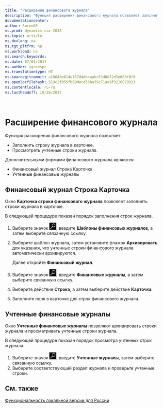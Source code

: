```yaml
---
title: "Расширение финансового журнала"
description: "Функция расширения финансового журнала позволяет заполнять строки журнала на карточке и просматривать учтенные строки журнала."
documentationcenter: 
author: SorenGP
ms.prod: dynamics-nav-2018
ms.topic: article
ms.devlang: na
ms.tgt_pltfrm: na
ms.workload: na
ms.search.keywords: 
ms.date: 07/01/2017
ms.author: sgroespe
ms.translationtype: HT
ms.sourcegitcommit: a16640e014e157d4dbcaabc53d0df2d3e063f8f9
ms.openlocfilehash: 519c2f055fb69dacd56ba39c71aa9f3216879323
ms.contentlocale: ru-ru
ms.lasthandoff: 10/26/2017

---
```

# <a name="general-journal-extension"></a>Расширение финансового журнала
Функция расширения финансового журнала позволяет:  

- Заполнить строку журнала в карточке.  
- Просмотреть учтенные строки журнала.  

Дополнительными формами финансового журнала являются:  

- Финансовый журнал Строка Карточка  
- Учтенные финансовые журналы  

## <a name="general-journal-line-card"></a>Финансовый журнал Строка Карточка  
Окно **Карточка строки финансового журнала** позволяет заполнять строки журнала в карточке.  

В следующей процедуре показан порядок заполнения строк журнала.  

1.  Выберите значок ![Поиск страницы или отчета](../../media/ui-search/search_small.png "Значок поиска страницы или отчета"), введите **Шаблоны финансовых журналов**, а затем выберите связанную ссылку.  
2.  Выберите шаблон журнала, затем установите флажок **Архивировать** для указания, что учтенные строки финансового журнала автоматически архивируются.  

    Далее откройте **Финансовый журнал**.  

3. Выберите значок ![Поиск страницы или отчета](../../media/ui-search/search_small.png "Значок поиска страницы или отчета"), введите **Финансовые журналы**, а затем выберите связанную ссылку.  
4.  Выберите действие **Строка**, а затем выберите действие **Карточка**.  
5.  Заполните поля в карточке для строк финансового журнала.  

## <a name="posted-general-journals"></a>Учтенные финансовые журналы  
Окно **Учтенные финансовые журналы** позволяют архивировать строки журнала и просматривать учтенные строки журнала.  

В следующей процедуре показан порядок просмотра учтенных строк журнала.  

1.  Выберите значок ![Поиск страницы или отчета](../../media/ui-search/search_small.png "Значок поиска страницы или отчета"), введите **Учтенные журналы**, затем выберите связанную ссылку.  
2.  Выберите соответствующий раздел журнала и проверьте учтенные строки.

## <a name="see-also"></a>См. также
[Функциональность локальной версии для России](russia-local-functionality.md)

